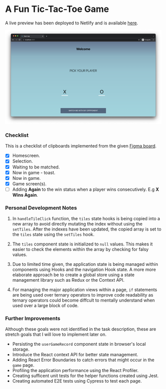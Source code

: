 # A Fun Tic-Tac-Toe Game
A live preview has been deployed to Netlify and is available [here](https://practical-pasteur-f3a2d5.netlify.app/).

![A preview image of the application built](./src/img/preview.png)

### Checklist 
This is a checklist of clipboards implemented from the given [Figma board](https://www.figma.com/file/xICKzY5CFZjXFubtKohgKx/tic-tac-toe-xo?node-id=1%3A59). 
- [x] Homescreen.
- [x] Selection.
- [x] Waiting to be matched.
- [x] Now in game - toast.
- [x] Now in game.
- [x] Game screen(s).
- [ ] Adding **Again** to the win status when a player wins consecutively. E.g **X Wins Again**.

### Personal Development Notes

1. In `handleTileClick` function, the `tiles` state hooks is being copied into a new array to avoid directly mutating the index without using the `setTiles`. After the indexes have been updated, the copied array is set to the `tiles` state using the `setTiles` hook.

2. The `tiles` component state is initialized to `null` values. This makes it easier to check the elements within the array by checking for falsy values. 

3. Due to limited time given, the application state is being managed within components using Hooks and the navigation Hook state. A more more elaborate approach be to create a global store using a state management library such as Redux or the Context API.  

4. For managing the major application views within a page, `if` statements are being used over ternary operators to improve code readability as ternary operators could become diffcult to mentally understand when used over a large block of code.

### Further Improvements

Although these goals were not identified in the task description, these are stretch goals that I will love to implement later on. 

- Persisting the `userGameRecord` component state in browser's local storage. 
- Introduce the React context API for better state management. 
- Adding React Error Boundaries to catch errors that might occur in the `game` page.   
- Profiling the application performance using the React Profiler.
- Creating sufficent unit tests for the helper functions created using Jest. 
- Creating automated E2E tests using Cypress to test each page.   

